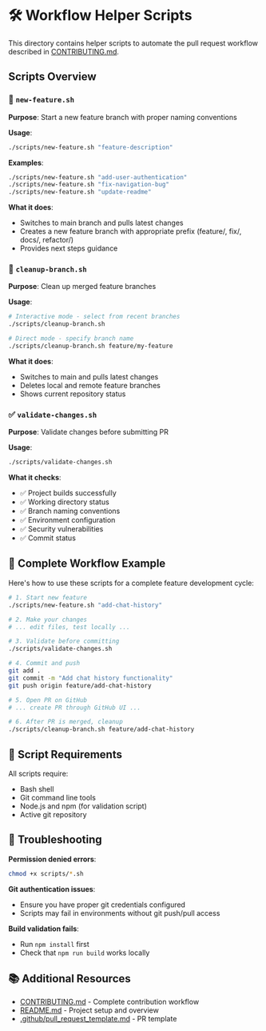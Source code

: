 # 🛠️ Workflow Helper Scripts

This directory contains helper scripts to automate the pull request workflow described in [CONTRIBUTING.md](../CONTRIBUTING.md).

## Scripts Overview

### 🌿 `new-feature.sh`
**Purpose**: Start a new feature branch with proper naming conventions

**Usage**: 
```bash
./scripts/new-feature.sh "feature-description"
```

**Examples**:
```bash
./scripts/new-feature.sh "add-user-authentication"
./scripts/new-feature.sh "fix-navigation-bug"
./scripts/new-feature.sh "update-readme"
```

**What it does**:
- Switches to main branch and pulls latest changes
- Creates a new feature branch with appropriate prefix (feature/, fix/, docs/, refactor/)
- Provides next steps guidance

### 🧹 `cleanup-branch.sh`
**Purpose**: Clean up merged feature branches

**Usage**:
```bash
# Interactive mode - select from recent branches
./scripts/cleanup-branch.sh

# Direct mode - specify branch name
./scripts/cleanup-branch.sh feature/my-feature
```

**What it does**:
- Switches to main and pulls latest changes
- Deletes local and remote feature branches
- Shows current repository status

### ✅ `validate-changes.sh`
**Purpose**: Validate changes before submitting PR

**Usage**:
```bash
./scripts/validate-changes.sh
```

**What it checks**:
- ✅ Project builds successfully
- ✅ Working directory status
- ✅ Branch naming conventions
- ✅ Environment configuration
- ✅ Security vulnerabilities
- ✅ Commit status

## 🔄 Complete Workflow Example

Here's how to use these scripts for a complete feature development cycle:

```bash
# 1. Start new feature
./scripts/new-feature.sh "add-chat-history"

# 2. Make your changes
# ... edit files, test locally ...

# 3. Validate before committing
./scripts/validate-changes.sh

# 4. Commit and push
git add .
git commit -m "Add chat history functionality"
git push origin feature/add-chat-history

# 5. Open PR on GitHub
# ... create PR through GitHub UI ...

# 6. After PR is merged, cleanup
./scripts/cleanup-branch.sh feature/add-chat-history
```

## 🔧 Script Requirements

All scripts require:
- Bash shell
- Git command line tools
- Node.js and npm (for validation script)
- Active git repository

## 🐛 Troubleshooting

**Permission denied errors**:
```bash
chmod +x scripts/*.sh
```

**Git authentication issues**:
- Ensure you have proper git credentials configured
- Scripts may fail in environments without git push/pull access

**Build validation fails**:
- Run `npm install` first
- Check that `npm run build` works locally

## 📚 Additional Resources

- [CONTRIBUTING.md](../CONTRIBUTING.md) - Complete contribution workflow
- [README.md](../README.md) - Project setup and overview
- [.github/pull_request_template.md](../.github/pull_request_template.md) - PR template